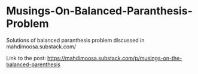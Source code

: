 # Musings-On-Balanced-Paranthesis-Problem
Solutions of balanced paranthesis problem discussed in mahdimoosa.substack.com/

Link to the post:
https://mahdimoosa.substack.com/p/musings-on-the-balanced-parenthesis
